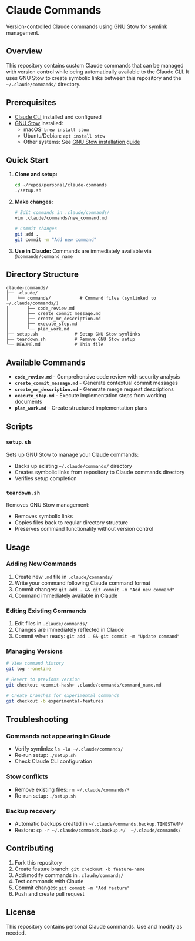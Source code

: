 # Claude Commands

Version-controlled Claude commands using GNU Stow for symlink management.

## Overview

This repository contains custom Claude commands that can be managed with version control while being automatically available to the Claude CLI. It uses GNU Stow to create symbolic links between this repository and the `~/.claude/commands/` directory.

## Prerequisites

- [Claude CLI](https://docs.anthropic.com/en/docs/claude-code) installed and configured
- [GNU Stow](https://www.gnu.org/software/stow/) installed:
  - macOS: `brew install stow`
  - Ubuntu/Debian: `apt install stow`
  - Other systems: See [GNU Stow installation guide](https://www.gnu.org/software/stow/)

## Quick Start

1. **Clone and setup:**
   ```bash
   cd ~/repos/personal/claude-commands
   ./setup.sh
   ```

2. **Make changes:**
   ```bash
   # Edit commands in .claude/commands/
   vim .claude/commands/new_command.md
   
   # Commit changes
   git add .
   git commit -m "Add new command"
   ```

3. **Use in Claude:**
   Commands are immediately available via `@commands/command_name`

## Directory Structure

```
claude-commands/
├── .claude/
│   └── commands/           # Command files (symlinked to ~/.claude/commands/)
│       ├── code_review.md
│       ├── create_commit_message.md
│       ├── create_mr_description.md
│       ├── execute_step.md
│       └── plan_work.md
├── setup.sh              # Setup GNU Stow symlinks
├── teardown.sh           # Remove GNU Stow setup
└── README.md             # This file
```

## Available Commands

- **`code_review.md`** - Comprehensive code review with security analysis
- **`create_commit_message.md`** - Generate contextual commit messages
- **`create_mr_description.md`** - Generate merge request descriptions
- **`execute_step.md`** - Execute implementation steps from working documents  
- **`plan_work.md`** - Create structured implementation plans

## Scripts

### `setup.sh`
Sets up GNU Stow to manage your Claude commands:
- Backs up existing `~/.claude/commands/` directory
- Creates symbolic links from repository to Claude commands directory
- Verifies setup completion

### `teardown.sh`  
Removes GNU Stow management:
- Removes symbolic links
- Copies files back to regular directory structure
- Preserves command functionality without version control

## Usage

### Adding New Commands
1. Create new `.md` file in `.claude/commands/`
2. Write your command following Claude command format
3. Commit changes: `git add . && git commit -m "Add new command"`
4. Command immediately available in Claude

### Editing Existing Commands
1. Edit files in `.claude/commands/`
2. Changes are immediately reflected in Claude
3. Commit when ready: `git add . && git commit -m "Update command"`

### Managing Versions
```bash
# View command history
git log --oneline

# Revert to previous version
git checkout <commit-hash> .claude/commands/command_name.md

# Create branches for experimental commands
git checkout -b experimental-features
```

## Troubleshooting

### Commands not appearing in Claude
- Verify symlinks: `ls -la ~/.claude/commands/`
- Re-run setup: `./setup.sh`
- Check Claude CLI configuration

### Stow conflicts
- Remove existing files: `rm ~/.claude/commands/*`
- Re-run setup: `./setup.sh`

### Backup recovery
- Automatic backups created in `~/.claude/commands.backup.TIMESTAMP/`
- Restore: `cp -r ~/.claude/commands.backup.*/  ~/.claude/commands/`

## Contributing

1. Fork this repository
2. Create feature branch: `git checkout -b feature-name`
3. Add/modify commands in `.claude/commands/`
4. Test commands with Claude
5. Commit changes: `git commit -m "Add feature"`
6. Push and create pull request

## License

This repository contains personal Claude commands. Use and modify as needed.